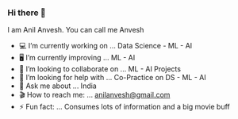 ### Hi there 👋

I am Anil Anvesh. You can call me Anvesh 

- 💻  I’m currently working on ... Data Science - ML - AI
- 🖥  I’m currently improving ... ML - AI
- 👯  I’m looking to collaborate on ... ML - AI Projects
- 🤔  I’m looking for help with ... Co-Practice on DS - ML - AI
- 💬  Ask me about ... India 
- 🎬  How to reach me: ... anilanvesh@gmail.com
- ⚡ Fun fact: ... Consumes lots of information and a big movie buff

